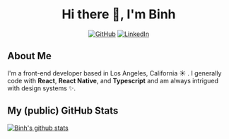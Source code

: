 <h1 align="center">Hi there 👋, I'm Binh</h1>

<p align="center">
  <a href="https://github.com/binhxn"><img src="https://visitor-badge.laobi.icu/badge?page_id=binhxn.binhxn" alt="GitHub"></a>
  <a href="https://www.linkedin.com/in/binhxnguyen"><img src="https://img.shields.io/badge/-binhxnguyen-0072b1?logo=Linkedin&logoColor=white" alt="LinkedIn"></a>
</p>

## About Me
I'm a front-end developer based in Los Angeles, California ☀️ . I generally code with **React**, **React Native**, and **Typescript** and am always intrigued with design systems ✨.


## My (public) GitHub Stats
[![Binh's github stats](https://github-readme-stats.vercel.app/api?username=binhxn)](https://github.com/binhxn/github-readme-stats)

<!--
**binhxn/binhxn** is a ✨ _special_ ✨ repository because its `README.md` (this file) appears on your GitHub profile.

Here are some ideas to get you started:

- 🔭 I’m currently working on ...
- 🌱 I’m currently learning ...
- 👯 I’m looking to collaborate on ...
- 🤔 I’m looking for help with ...
- 💬 Ask me about ...
- 📫 How to reach me: ...
- 😄 Pronouns: ...
- ⚡ Fun fact: ...
-->
